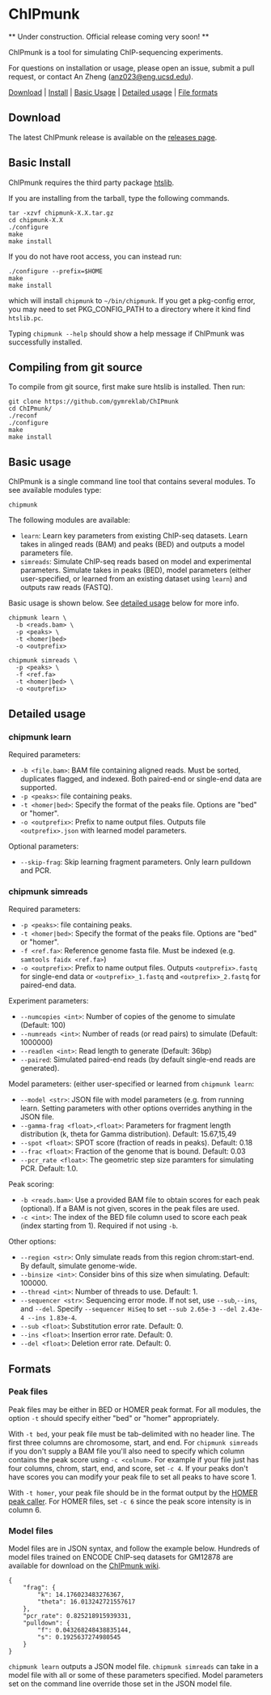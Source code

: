 # ChIPmunk

** Under construction. Official release coming very soon! **

ChIPmunk is a tool for simulating ChIP-sequencing experiments.

For questions on installation or usage, please open an issue, submit a pull request, or contact An Zheng (anz023@eng.ucsd.edu).

[Download](#download) | [Install](#install) | [Basic Usage](#usage) | [Detailed usage](#detailed) | [File formats](#formats)

<a name="download"></a>
## Download

The latest ChIPmunk release is available on the [releases page](https://github.com/gymreklab/ChIPmunk/releases).

<a name="install"></a>
## Basic Install

ChIPmunk requires the third party package [htslib](http://www.htslib.org/).

If you are installing from the tarball, type the following commands.

```
tar -xzvf chipmunk-X.X.tar.gz
cd chipmunk-X.X
./configure
make
make install
``` 

If you do not have root access, you can instead run:
```
./configure --prefix=$HOME
make
make install
```
which will install `chipmunk` to `~/bin/chipmunk`.
If you get a pkg-config error, you may need to set PKG_CONFIG_PATH to a directory where it kind find `htslib.pc`.

Typing `chipmunk --help` should show a help message if ChIPmunk was successfully installed.

## Compiling from git source

To compile from git source, first make sure htslib is installed. Then run:
```
git clone https://github.com/gymreklab/ChIPmunk
cd ChIPmunk/
./reconf
./configure
make
make install
```

<a name="usage"></a>
## Basic usage

ChIPmunk is a single command line tool that contains several modules. To see available modules type:

```
chipmunk
```

The following modules are available:

* `learn`: Learn key parameters from existing ChIP-seq datasets. Learn takes in alinged reads (BAM) and peaks (BED) and outputs a model parameters file.
* `simreads`: Simulate ChIP-seq reads based on model and experimental parameters. Simulate takes in peaks (BED), model parameters (either user-specified, or learned from an existing dataset using `learn`) and outputs raw reads (FASTQ).

Basic usage is shown below. See [detailed usage](#detailed) below for more info.

```
chipmunk learn \
  -b <reads.bam> \
  -p <peaks> \
  -t <homer|bed>
  -o <outprefix>
```

```
chipmunk simreads \
  -p <peaks> \
  -f <ref.fa>
  -t <homer|bed> \
  -o <outprefix>
```

<a name="detailed"></a>
## Detailed usage

### chipmunk learn

Required parameters:
* `-b <file.bam>`: BAM file containing aligned reads. Must be sorted, duplicates flagged, and indexed. Both paired-end or single-end data are supported.
* `-p <peaks>`: file containing peaks. 
* `-t <homer|bed>`: Specify the format of the peaks file. Options are "bed" or "homer".
* `-o <outprefix>`: Prefix to name output files. Outputs file `<outprefix>.json` with learned model parameters.

Optional parameters:
* `--skip-frag`: Skip learning fragment parameters. Only learn pulldown and PCR.

### chipmunk simreads

Required parameters:
* `-p <peaks>`: file containing peaks. 
* `-t <homer|bed>`: Specify the format of the peaks file. Options are "bed" or "homer".
* `-f <ref.fa>`: Reference genome fasta file. Must be indexed (e.g. `samtools faidx <ref.fa>`)
* `-o <outprefix>`: Prefix to name output files. Outputs `<outprefix>.fastq` for single-end data or `<outprefix>_1.fastq` and `<outprefix>_2.fastq` for paired-end data.

Experiment parameters:
* `--numcopies <int>`: Number of copies of the genome to simulate (Default: 100)
* `--numreads <int>`: Number of reads (or read pairs) to simulate (Default: 1000000)
* `--readlen <int>`: Read length to generate (Default: 36bp)
* `--paired`: Simulated paired-end reads (by default single-end reads are generated).

Model parameters: (either user-specified or learned from `chipmunk learn`:
* `--model <str>`: JSON file with model parameters (e.g. from running learn. Setting parameters with other options overrides anything in the JSON file.
* `--gamma-frag <float>,<float>`: Parameters for fragment length distribution (k, theta for Gamma distribution). Default: 15.67,15,49
* `--spot <float>`: SPOT score (fraction of reads in peaks). Default: 0.18
* `--frac <float>`: Fraction of the genome that is bound. Default: 0.03
* `--pcr_rate <float>`: The geometric step size paramters for simulating PCR. Default: 1.0.

Peak scoring:
* `-b <reads.bam>`: Use a provided BAM file to obtain scores for each peak (optional). If a BAM is not given, scores in the peak files are used.
* `-c <int>`: The index of the BED file column used to score each peak (index starting from 1). Required if not using `-b`.

Other options:
* `--region <str>`: Only simulate reads from this region chrom:start-end. By default, simulate genome-wide.
* `--binsize <int>`: Consider bins of this size when simulating. Default: 100000.
* `--thread <int>`: Number of threads to use. Default: 1.
* `--sequencer <str>`: Sequencing error mode. If not set, use `--sub`,`--ins`, and `--del`. Specify `--sequencer HiSeq` to set `--sub 2.65e-3 --del 2.43e-4 --ins 1.83e-4`.
* `--sub <float>`: Substitution error rate. Default: 0.
* `--ins <float>`: Insertion error rate. Default: 0.
* `--del <float>`: Deletion error rate. Default: 0.

<a name="formats"></a>
## Formats

### Peak files

Peak files may be either in BED or HOMER peak format. For all modules, the option `-t` should specify either "bed" or "homer" appropriately.

With `-t bed`, your peak file must be tab-delimited with no header line. The first three columns are chromosome, start, and end. For `chipmunk simreads` if you don't supply a BAM file you'll also need to specify which column contains the peak score using `-c <colnum>`. For example if your file just has four columns, chrom, start, end, and score, set `-c 4`. If your peaks don't have scores you can modify your peak file to set all peaks to have score 1.

With `-t homer`, your peak file should be in the format output by the [HOMER peak caller](http://homer.ucsd.edu/homer/ngs/peaks.html). For HOMER files, set `-c 6` since the peak score intensity is in column 6.

### Model files

Model files are in JSON syntax, and follow the example below. Hundreds of model files trained on ENCODE ChIP-seq datasets for GM12878 are available for download on the [ChIPmunk wiki](https://github.com/gymreklab/ChIPmunk/wiki/ChIPmunk-model-files-for-GM12878-ENCODE-Datasets).

```
{
    "frag": {
        "k": 14.176023483276367,
        "theta": 16.013242721557617
    },
    "pcr_rate": 0.825218915939331,
    "pulldown": {
        "f": 0.043268248438835144,
        "s": 0.1925637274980545
    }
}
```

`chipmunk learn` outputs a JSON model file. `chipmunk simreads` can take in a model file with all or some of these parameters specified. Model parameters set on the command line override those set in the JSON model file. 
